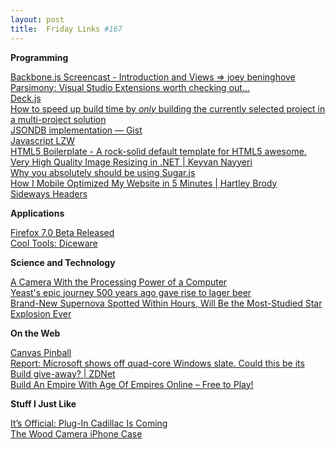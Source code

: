 ```yaml
---
layout: post
title:  Friday Links #167
---
```

**Programming**

[Backbone.js Screencast - Introduction and Views => joey beninghove](http://joeybeninghove.com/2011/08/16/backbone-screencast-introduction-views/)   
[Parsimony: Visual Studio Extensions worth checking out...](http://inquisitorjax.blogspot.com/2011/08/visual-studio-extensions-worth-checking.html)   
[Deck.js](http://imakewebthings.github.com/deck.js/)   
[How to speed up build time by *only* building the currently selected project in a multi-project solution](http://blogs.iis.net/webdevelopertips/archive/2011/08/15/tip-109-did-you-know-how-to-speed-up-build-time-by-only-building-the-currently-selected-project-in-a-multi-project-solution.aspx)   
[JSONDB implementation — Gist](https://gist.github.com/1039559)   
[Javascript LZW](http://marklomas.net/ch-egg/articles/lzwjs.htm)   
[HTML5 Boilerplate - A rock-solid default template for HTML5 awesome.](http://html5boilerplate.com/#v2)   
[Very High Quality Image Resizing in .NET | Keyvan Nayyeri](http://www.nayyeri.net/very-high-quality-image-resizing-in-net)   
[Why you absolutely should be using Sugar.js](http://labnotes.org/2011/08/25/why-you-absolutely-should-be-using-sugar-js/)   
[How I Mobile Optimized My Website in 5 Minutes | Hartley Brody](http://blog.hartleybrody.com/2011/08/how-i-mobile-optimized-my-website-in-5-minutes/)   
[Sideways Headers](http://css-tricks.com/13641-sideways-headers/)

**Applications**

[Firefox 7.0 Beta Released](http://rss.slashdot.org/~r/slashdot/eqWf/~3/zZLFhwGz7P4/Firefox-70-Beta-Released)   
[Cool Tools: Diceware](http://www.kk.org/cooltools/archives/005830.php)

**Science and Technology**

[A Camera With the Processing Power of a Computer](http://www.popsci.com/gadgets/article/2011-08/camera-processing-power-computer)   
[Yeast's epic journey 500 years ago gave rise to lager beer](http://www.sciencedaily.com/releases/2011/08/110822151019.htm)   
[Brand-New Supernova Spotted Within Hours, Will Be the Most-Studied Star Explosion Ever](http://www.popsci.com/science/article/2011-08/brand-new-supernova-big-dipper-will-be-most-studied-star-explosion-ever)

**On the Web**

[Canvas Pinball](http://ie.microsoft.com/testdrive/Graphics/CanvasPinball/default.html)   
[Report: Microsoft shows off quad-core Windows slate. Could this be its Build give-away? | ZDNet](http://www.zdnet.com/blog/microsoft/report-microsoft-shows-off-quad-core-windows-slate-could-this-be-its-build-give-away/10435)   
[Build An Empire With Age Of Empires Online – Free to Play!](http://www.makeuseof.com/tag/build-empire-age-empires-online-free-play/)

**Stuff I Just Like**

[It’s Official: Plug-In Cadillac Is Coming](http://www.wired.com/autopia/2011/08/cadillac-elr-confirmed/)   
[The Wood Camera iPhone Case](http://feedproxy.google.com/~r/Photojojo/~3/UPpJC49HC7I/)

